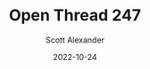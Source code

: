 ---
layout: podcast
title: "Open Thread 247"
author: Scott Alexander
description: https://astralcodexten.substack.com/p/open-thread-247
date: 2022-10-24
length: 424035
duration: 106
guid: open-thread-247
---